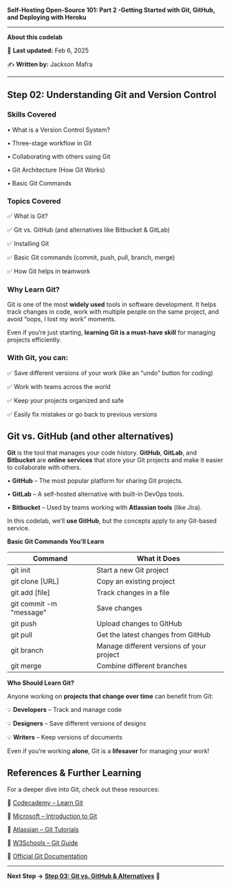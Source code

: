 **Self-Hosting Open-Source 101: Part 2 -Getting Started with Git, GitHub, and Deploying with Heroku**

---
**About this codelab**

📅 **Last updated:** Feb 6, 2025

✍️ **Written by:** Jackson Mafra

---

## **Step 02: Understanding Git and Version Control**



### **Skills Covered**

•  What is a Version Control System?

•  Three-stage workflow in Git

•  Collaborating with others using Git

•  Git Architecture (How Git Works)

•  Basic Git Commands



### **Topics Covered**



✅ What is Git?

✅ Git vs. GitHub (and alternatives like Bitbucket & GitLab)

✅ Installing Git

✅ Basic Git commands (commit, push, pull, branch, merge)

✅ How Git helps in teamwork



### **Why Learn Git?**



Git is one of the most **widely used** tools in software development. It helps track changes in code, work with multiple people on the same project, and avoid “oops, I lost my work” moments.



Even if you’re just starting, **learning Git is a must-have skill** for managing projects efficiently.



### **With Git, you can:**



✅ Save different versions of your work (like an “undo” button for coding)

✅ Work with teams across the world

✅ Keep your projects organized and safe

✅ Easily fix mistakes or go back to previous versions



## **Git vs. GitHub (and other alternatives)**



**Git** is the tool that manages your code history. **GitHub**, **GitLab**, and **Bitbucket** are **online services** that store your Git projects and make it easier to collaborate with others.

•  **GitHub** – The most popular platform for sharing Git projects.

•  **GitLab** – A self-hosted alternative with built-in DevOps tools.

•  **Bitbucket** – Used by teams working with **Atlassian tools** (like Jira).


In this codelab, we’ll **use GitHub**, but the concepts apply to any Git-based service.


**Basic Git Commands You’ll Learn**


| **Command**  | **What it Does** |
|--|--|
| git init| Start a new Git project |
| git clone [URL] | Copy an existing project |
| git add [file] |  Track changes in a file  |
| git commit -m "message" |Save changes  |
| git push | Upload changes to GitHub |
| git pull |  Get the latest changes from GitHub |
| git branch| Manage different versions of your project|
| git merge | Combine different branches|



**Who Should Learn Git?**



Anyone working on **projects that change over time** can benefit from Git:

💡 **Developers** – Track and manage code

💡 **Designers** – Save different versions of designs

💡 **Writers** – Keep versions of documents



Even if you’re working **alone**, Git is a **lifesaver** for managing your work!


## **References & Further Learning**


For a deeper dive into Git, check out these resources:


📌 [Codecademy – Learn Git](https://www.codecademy.com/learn/learn-git)

📌 [Microsoft – Introduction to Git](https://learn.microsoft.com/en-us/training/modules/intro-to-git/)

📌 [Atlassian – Git Tutorials](https://www.atlassian.com/git)

📌 [W3Schools – Git Guide](https://www.w3schools.com/git/)

📌 [Official Git Documentation](https://git-scm.com/docs/gittutorial)

---

**Next Step →** [**Step 03: Git vs. GitHub & Alternatives**](step-03.md) **🚀**